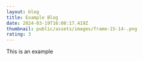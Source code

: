 ```yaml
---
layout: blog
title: Example Blog
date: 2024-03-19T16:08:17.419Z
thumbnail: public/assets/images/frame-15-14-.png
rating: 3
---
```

This is an example
